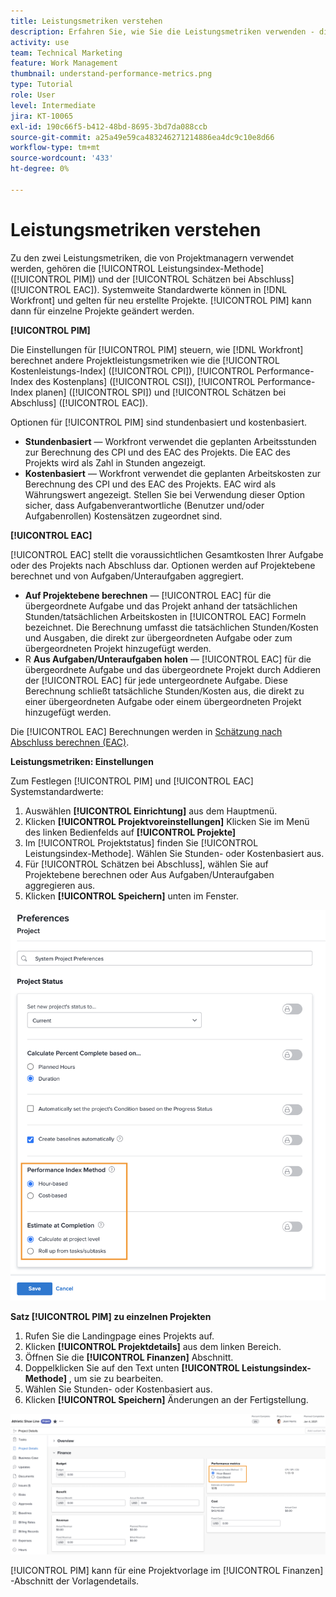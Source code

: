 ```yaml
---
title: Leistungsmetriken verstehen
description: Erfahren Sie, wie Sie die Leistungsmetriken verwenden - die [!UICONTROL Leistungsindex-Methode] ([!UICONTROL PIM]) und der [!UICONTROL Schätzen bei Abschluss] ([!UICONTROL EAC]).
activity: use
team: Technical Marketing
feature: Work Management
thumbnail: understand-performance-metrics.png
type: Tutorial
role: User
level: Intermediate
jira: KT-10065
exl-id: 190c66f5-b412-48bd-8695-3bd7da088ccb
source-git-commit: a25a49e59ca483246271214886ea4dc9c10e8d66
workflow-type: tm+mt
source-wordcount: '433'
ht-degree: 0%

---
```


# Leistungsmetriken verstehen

Zu den zwei Leistungsmetriken, die von Projektmanagern verwendet werden, gehören die [!UICONTROL Leistungsindex-Methode] ([!UICONTROL PIM]) und der [!UICONTROL Schätzen bei Abschluss] ([!UICONTROL EAC]). Systemweite Standardwerte können in [!DNL Workfront] und gelten für neu erstellte Projekte. [!UICONTROL PIM] kann dann für einzelne Projekte geändert werden.

**[!UICONTROL PIM]**

Die Einstellungen für [!UICONTROL PIM] steuern, wie [!DNL Workfront] berechnet andere Projektleistungsmetriken wie die [!UICONTROL Kostenleistungs-Index] ([!UICONTROL CPI]), [!UICONTROL Performance-Index des Kostenplans] ([!UICONTROL CSI]), [!UICONTROL Performance-Index planen] ([!UICONTROL SPI]) und [!UICONTROL Schätzen bei Abschluss] ([!UICONTROL EAC]).

Optionen für [!UICONTROL PIM] sind stundenbasiert und kostenbasiert.

* **Stundenbasiert** — Workfront verwendet die geplanten Arbeitsstunden zur Berechnung des CPI und des EAC des Projekts. Die EAC des Projekts wird als Zahl in Stunden angezeigt.
* **Kostenbasiert** — Workfront verwendet die geplanten Arbeitskosten zur Berechnung des CPI und des EAC des Projekts. EAC wird als Währungswert angezeigt. Stellen Sie bei Verwendung dieser Option sicher, dass Aufgabenverantwortliche (Benutzer und/oder Aufgabenrollen) Kostensätzen zugeordnet sind.

**[!UICONTROL EAC]**

[!UICONTROL EAC] stellt die voraussichtlichen Gesamtkosten Ihrer Aufgabe oder des Projekts nach Abschluss dar. Optionen werden auf Projektebene berechnet und von Aufgaben/Unteraufgaben aggregiert.

* **Auf Projektebene berechnen** — [!UICONTROL EAC] für die übergeordnete Aufgabe und das Projekt anhand der tatsächlichen Stunden/tatsächlichen Arbeitskosten in [!UICONTROL EAC] Formeln bezeichnet. Die Berechnung umfasst die tatsächlichen Stunden/Kosten und Ausgaben, die direkt zur übergeordneten Aufgabe oder zum übergeordneten Projekt hinzugefügt werden.
* R **Aus Aufgaben/Unteraufgaben holen** — [!UICONTROL EAC] für die übergeordnete Aufgabe und das übergeordnete Projekt durch Addieren der [!UICONTROL EAC] für jede untergeordnete Aufgabe. Diese Berechnung schließt tatsächliche Stunden/Kosten aus, die direkt zu einer übergeordneten Aufgabe oder einem übergeordneten Projekt hinzugefügt werden.

Die [!UICONTROL EAC] Berechnungen werden in [Schätzung nach Abschluss berechnen (EAC)](https://experienceleague.adobe.com/docs/workfront/using/manage-work/projects/project-finances/calculate-eac.html?lang=en).

**Leistungsmetriken: Einstellungen**

Zum Festlegen [!UICONTROL PIM] und [!UICONTROL EAC] Systemstandardwerte:

1. Auswählen **[!UICONTROL Einrichtung]** aus dem Hauptmenü.
1. Klicken **[!UICONTROL Projektvoreinstellungen]** Klicken Sie im Menü des linken Bedienfelds auf **[!UICONTROL Projekte]**
1. Im [!UICONTROL Projektstatus] finden Sie [!UICONTROL Leistungsindex-Methode]. Wählen Sie Stunden- oder Kostenbasiert aus.
1. Für [!UICONTROL Schätzen bei Abschluss], wählen Sie auf Projektebene berechnen oder Aus Aufgaben/Unteraufgaben aggregieren aus.
1. Klicken **[!UICONTROL Speichern]** unten im Fenster.

![Ein Bild der [!UICONTROL Projektvoreinstellungen] Bildschirm](assets/setting-up-finances-1.png)

**Satz [!UICONTROL PIM] zu einzelnen Projekten**

1. Rufen Sie die Landingpage eines Projekts auf.
1. Klicken **[!UICONTROL Projektdetails]** aus dem linken Bereich.
1. Öffnen Sie die **[!UICONTROL Finanzen]** Abschnitt.
1. Doppelklicken Sie auf den Text unten **[!UICONTROL Leistungsindex-Methode]** , um sie zu bearbeiten.
1. Wählen Sie Stunden- oder Kostenbasiert aus.
1. Klicken **[!UICONTROL Speichern]** Änderungen an der Fertigstellung.

![Ein Bild der [!UICONTROL Projektdetails] Bildschirm](assets/setting-up-finances-2.png)

[!UICONTROL PIM] kann für eine Projektvorlage im [!UICONTROL Finanzen] -Abschnitt der Vorlagendetails.
